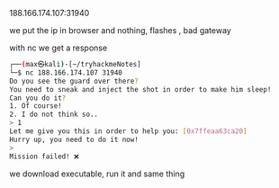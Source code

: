 188.166.174.107:31940

we put the ip in browser and nothing, flashes , bad gateway

with nc we get a response

```bash
┌──(max㉿kali)-[~/tryhackmeNotes]
└─$ nc 188.166.174.107 31940                                                           1 ⨯
Do you see the guard over there?
You need to sneak and inject the shot in order to make him sleep!
Can you do it?
1. Of course!
2. I do not think so..
> 1
Let me give you this in order to help you: [0x7ffeaa63ca20]
Hurry up, you need to do it now!
> 
Mission failed! ❌
```
we download executable, run it and same thing


